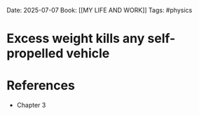 Date: 2025-07-07
Book: [[MY LIFE AND WORK]]
Tags: #physics 
# Excess weight kills any self-propelled vehicle


# References
- Chapter 3